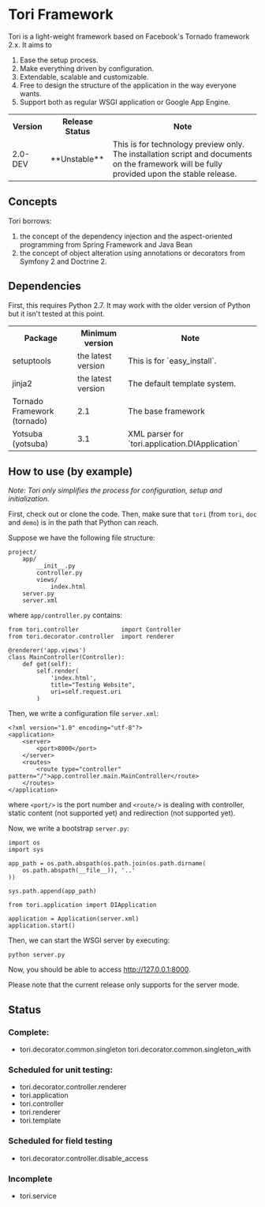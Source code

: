 # Tori Framework

Tori is a light-weight framework based on Facebook's Tornado framework 2.x. It aims to

1. Ease the setup process.
2. Make everything driven by configuration.
3. Extendable, scalable and customizable.
4. Free to design the structure of the application in the way everyone wants.
5. Support both as regular WSGI application or Google App Engine.

<table>
	<tr><th>Version</th><th>Release Status</th><th>Note</th></tr>
	<tr>
		<td>2.0-DEV</td>
		<td>
			**Unstable**
		</td>
		<td>
            This is for technology preview only. The installation script and documents
            on the framework will be fully provided upon the stable release.
		</td>
	</tr>
</table>

## Concepts

Tori borrows:

1. the concept of the dependency injection and the aspect-oriented programming from Spring Framework and Java Bean
2. the concept of object alteration using annotations or decorators from Symfony 2 and Doctrine 2.

## Dependencies

First, this requires Python 2.7. It may work with the older version of Python but it isn't tested at this point.

<table>
	<tr><th>Package</th><th>Minimum version</th><th>Note</th></tr>
	<tr>
		<td>setuptools</td>
		<td>the latest version</td>
		<td>This is for `easy_install`.</td>
	</tr>
	<tr>
		<td>jinja2</td>
		<td>the latest version</td>
		<td>The default template system.</td>
	</tr>
	<tr>
		<td>Tornado Framework (tornado)</td>
		<td>2.1</td>
		<td>The base framework</td>
	</tr>
    <tr>
		<td>Yotsuba (yotsuba)</td>
		<td>3.1</td>
		<td>XML parser for `tori.application.DIApplication`</td>
	</tr>
</table>

## How to use (by example)

_Note: Tori only simplifies the process for configuration, setup and initialization._

First, check out or clone the code. Then, make sure that `tori` (from `tori`, `doc` and `demo`) is in the path that Python can reach.

Suppose we have the following file structure:

	project/
		app/
			__init__.py
			controller.py
			views/
				index.html
		server.py
		server.xml

where `app/controller.py` contains:

	from tori.controller            import Controller
	from tori.decorator.controller  import renderer
	
	@renderer('app.views')
	class MainController(Controller):
		def get(self):
			self.render(
				'index.html',
				title="Testing Website",
				uri=self.request.uri
			)

Then, we write a configuration file `server.xml`:

	<?xml version="1.0" encoding="utf-8"?>
	<application>
	    <server>
	        <port>8000</port>
	    </server>
	    <routes>
	        <route type="controller" pattern="/">app.controller.main.MainController</route>
	    </routes>
	</application>

where `<port/>` is the port number and `<route/>` is dealing with controller, static content (not supported yet) and redirection (not supported yet).

Now, we write a bootstrap `server.py`:

	import os
	import sys
	
	app_path = os.path.abspath(os.path.join(os.path.dirname(
		os.path.abspath(__file__)), '..'
	))
	
	sys.path.append(app_path)
	
	from tori.application import DIApplication
	
	application = Application(server.xml)
	application.start()

Then, we can start the WSGI server by executing:

	python server.py

Now, you should be able to access http://127.0.0.1:8000.

Please note that the current release only supports for the server mode.

## Status

### Complete:

- tori.decorator.common.singleton
tori.decorator.common.singleton_with

### Scheduled for unit testing:

- tori.decorator.controller.renderer
- tori.application
- tori.controller
- tori.renderer
- tori.template

### Scheduled for field testing

- tori.decorator.controller.disable_access

### Incomplete

- tori.service
